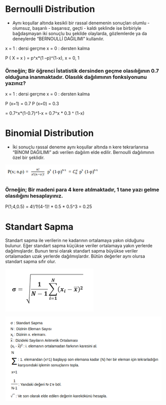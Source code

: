 # Bernoulli Distribution

* Aynı koşullar altında kesikli bir rassal denemenin sonuçları olumlu - olumsuz, başarılı - başarısız, geçti - kaldı şeklinde ise birbiriyle bağdaşmayan iki sonuçlu bu şekilde olaylarda, gözlemlerde ya da deneylerde “BERNOULLİ DAĞILIMI” kullanılır. 

x = 1 : dersi gerçme
x = 0 : dersten kalma

P ( X = x ) = p^x*(1 –p)^(1-x),   x = 0, 1

### Örneğin; Bir  öğrenci  İstatistik  dersinden  geçme  olasılığının  0.7  olduğuna inanmaktadır.  Olasılık  dağılımının  fonksiyonunu  yazınız?  

x = 1 : dersi gerçme
x = 0 : dersten kalma

P (x=1) = 0.7
P (x=0) = 0.3 

= 0.7^x*(1-0.7)^1-x = 0.7^x * 0.3 ^ (1-x)

# Binomial Distribution

* İki  sonuçlu  rassal  deneme  aynı  koşullar  altında  n  kere  tekrarlanırsa  “BİNOM DAĞILIMI” adı verilen dağılım elde edilir. Bernoulli dağılımının özel bir şeklidir. 

![](https://github.com/yildirimyy/binomial-bernoulli/blob/master/Screen/1.png) 

### Örneğin; Bir  madeni  para  4  kere atılmaktadır, 1  tane  yazı  gelme olasılığını hesaplayınız.

P(1;4,0.5) = 4!/1!(4-1)! * 0.5 * 0.5^3 = 0.25

# Standart Sapma

Standart sapma ile verilerin ne kadarının ortalamaya yakın olduğunu bulunur. Eğer standart sapma küçükse veriler ortalamaya yakın yerlerde dağılmışlardır. Bunun tersi olarak standart sapma büyükse veriler ortalamadan uzak yerlerde dağılmışlardır. Bütün değerler aynı olursa standart sapma sıfır olur.

![](https://github.com/yildirimyy/binomial-bernoulli/blob/master/Screen/2.png) 

![](https://github.com/yildirimyy/binomial-bernoulli/blob/master/Screen/3.png) 
